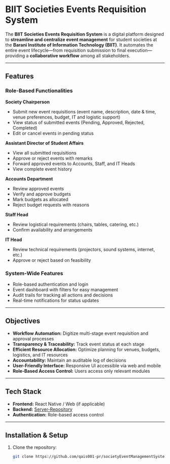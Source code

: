 # BIIT Societies Events Requisition System

The **BIIT Societies Events Requisition System** is a digital platform designed to **streamline and centralize event management** for student societies at the **Barani Institute of Information Technology (BIIT)**. It automates the entire event lifecycle—from requisition submission to final execution—providing a **collaborative workflow** among all stakeholders.  

---

## Features

### Role-Based Functionalities

**Society Chairperson**
- Submit new event requisitions (event name, description, date & time, venue preferences, budget, IT and logistic support)
- View status of submitted events (Pending, Approved, Rejected, Completed)
- Edit or cancel events in pending status

**Assistant Director of Student Affairs**
- View all submitted requisitions
- Approve or reject events with remarks
- Forward approved events to Accounts, Staff, and IT Heads
- View complete event history

**Accounts Department**
- Review approved events
- Verify and approve budgets
- Mark budgets as allocated
- Reject budget requests with reasons

**Staff Head**
- Review logistical requirements (chairs, tables, catering, etc.)
- Confirm availability and arrangements

**IT Head**
- Review technical requirements (projectors, sound systems, internet, etc.)
- Approve or reject based on feasibility

### System-Wide Features
- Role-based authentication and login
- Event dashboard with filters for easy management
- Audit trails for tracking all actions and decisions
- Real-time notifications for status updates

---

## Objectives
- **Workflow Automation:** Digitize multi-stage event requisition and approval processes
- **Transparency & Traceability:** Track event status at each stage
- **Efficient Resource Allocation:** Optimize planning for venues, budgets, logistics, and IT resources
- **Accountability:** Maintain an auditable log of decisions
- **User-Friendly Interface:** Responsive UI accessible via web and mobile
- **Role-Based Access Control:** Users access only relevant modules

---

## Tech Stack
- **Frontend:** React Native / Web (if applicable)
- **Backend:** [Server-Repository](https://github.com/qais001-pr/society-event-management-system-server)
- **Authentication:** Role-based access control

---

## Installation & Setup
1. Clone the repository:
   ```bash
   git clone https://github.com/qais001-pr/societyEventManagementSystem.git



